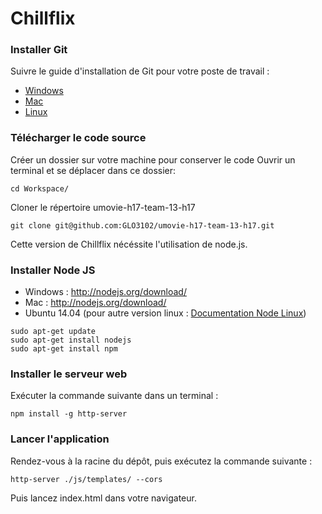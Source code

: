 # Chillflix

### Installer Git
Suivre le guide d'installation de Git pour votre poste de travail :
* [Windows](http://www.git-scm.com/book/en/Getting-Started-Installing-Git#Installing-on-Windows)
* [Mac](http://www.git-scm.com/book/en/Getting-Started-Installing-Git#Installing-on-Mac)
* [Linux](http://www.git-scm.com/book/en/Getting-Started-Installing-Git#Installing-on-Linux)

### Télécharger le code source
Créer un dossier sur votre machine pour conserver le code
Ouvrir un terminal et se déplacer dans ce dossier:
```
cd Workspace/
```
Cloner le répertoire umovie-h17-team-13-h17
```
git clone git@github.com:GLO3102/umovie-h17-team-13-h17.git
```

Cette version de Chillflix nécéssite l'utilisation de node.js.

### Installer Node JS
* Windows : http://nodejs.org/download/
* Mac : http://nodejs.org/download/
* Ubuntu 14.04 (pour autre version linux : [Documentation Node Linux](https://github.com/joyent/node/wiki/Installing-Node.js-via-package-manager))
```
sudo apt-get update
sudo apt-get install nodejs
sudo apt-get install npm
```

### Installer le serveur web

Exécuter la commande suivante dans un terminal :

```
npm install -g http-server
```

### Lancer l'application

Rendez-vous à la racine du dépôt, puis exécutez la commande suivante :
```
http-server ./js/templates/ --cors
```

Puis lancez index.html dans votre navigateur.